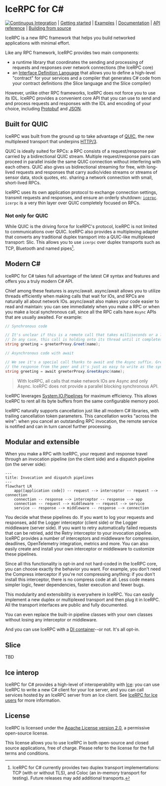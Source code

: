 # IceRPC for C#

[![Continuous Integration][ci-badge]][ci] | [Getting started][getting-started] | [Examples][examples] | [Documentation][docs] | [API reference][api] | [Building from source][building]

IceRPC is a new RPC framework that helps you build networked applications with minimal effort.

Like any RPC framework, IceRPC provides two main components:
 - a runtime library that coordinates the sending and processing of requests and responses over network connections
(the IceRPC core)
 - an [Interface Definition Language][idl] that allows you to define a high-level "contract" for your services and a
compiler that generates C# code from your contract definitions (the Slice language and the Slice compiler)

However, unlike other RPC frameworks, IceRPC does not force you to use its IDL. IceRPC provides a convenient core API
that you can use to send and and process requests and responses with the IDL and encoding of your choice, including
[Protobuf][protobuf] and [JSON][json].

## Built for QUIC

IceRPC was built from the ground up to take advantage of [QUIC][quic], the new multiplexed transport that underpins
[HTTP/3][http3].

QUIC is ideally suited for RPCs: a RPC consists of a request/response pair carried by a bidirectional QUIC stream.
Multiple request/response pairs can proceed in parallel inside the same QUIC connection without interfering with each
others. QUIC also gives us bidirectional streaming for free, with long-lived requests and responses that carry
audio/video streams or streams of sensor data, stock quotes, etc. sharing a network connection with small, short-lived
RPCs.

IceRPC uses its own application protocol to exchange connection settings, transmit requests and responses, and ensure
an orderly shutdown: [`icerpc`][icerpc-protocol]. `icerpc` is a very thin layer over QUIC completely focused on RPCs.

### Not only for QUIC

While QUIC is the driving force for IceRPC's protocol, IceRPC is not limited to communications over QUIC. IceRPC also
provides a multiplexing adapter that converts any traditional duplex transport into a QUIC-like multiplexed transport:
Slic. This allows you to use `icerpc` over duplex transports such as TCP, Bluetooth and named pipes[^1].

## Modern C#

IceRPC for C# takes full advantage of the latest C# syntax and features and offers you a truly modern C# API.

Chief among these features is async/await. async/await allows you to utilize threads efficiently when making calls that
wait for IOs, and RPCs are naturally all about network IOs. async/await also makes your code easier to read and
maintain: you can see immediately when you make a RPC or when you make a local synchronous call, since all the RPC calls
have `Async` APIs that are usually awaited. For example:

```csharp
// Synchronous code

// It's unclear if this is a remote call that takes milliseconds or a local call that takes at most a few microseconds. 
// In any case, this call is holding onto its thread until it completes.
string greeting = greeterProxy.Greet(name);
```

```csharp
// Asynchronous code with await

// We see it's a special call thanks to await and the Async suffix. GreetAsync releases the thread while waiting for 
// the response from the peer and it's just as easy to write as the synchronous version.
string greeting = await greeterProxy.GreetAsync(name);
```

> With IceRPC, all calls that make network IOs are Async and only Async. IceRPC does not provide a parallel blocking
> synchronous API.

IceRPC leverages [System.IO.Pipelines][pipelines] for maximum efficiency. This allows IceRPC to rent all its byte
buffers from the same configurable memory pool.

IceRPC naturally supports cancellation just like all modern C# libraries, with trailing cancellation token parameters.
This cancellation works "across the wire": when you cancel an outstanding RPC invocation, the remote service is notified
and can in turn cancel further processing.

## Modular and extensible

When you make a RPC with IceRPC, your request and response travel through an invocation pipeline (on the client side)
and a dispatch pipeline (on the server side):

```mermaid
---
title: Invocation and dispatch pipelines
---
flowchart LR
    app([application code]) -- request --> interceptor -- request --> connection
    connection -- response --> interceptor -- response --> app
    connection -- request --> middleware -- request --> service
    service -- response --> middleware -- response --> connection
```

You decide what these pipelines do. If you want to log your requests and responses, add the Logger interceptor
(client side) or the Logger middleware (server side). If you want to retry automatically failed requests that can be
retried, add the Retry interceptor to your invocation pipeline. IceRPC provides a number of interceptors and middleware
for compression, deadlines, OpenTelemetry integration, metrics and more. You can also easily create and install your own
interceptor or middleware to customize these pipelines.

Since all this functionality is opt-in and not hard-coded in the IceRPC core, you can choose exactly the behavior you
want. For example, you don't need the Compress interceptor if you're not compressing anything: if you don't install this
interceptor, there is no compress code at all. Less code means simpler logic, fewer dependencies, faster execution and
fewer bugs.

This modularity and extensibility is everywhere in IceRPC. You can easily implement a new duplex or multiplexed
transport and then plug it in IceRPC. All the transport interfaces are public and fully documented.

You can even replace the built-in pipeline classes with your own classes without losing any interceptor or middleware.

And you can use IceRPC with a [DI container][icerpc-with-di]--or not. It's all opt-in.

## Slice

TBD

## Ice interop

IceRPC for C# provides a high-level of interoperability with [Ice][zeroc-ice]: you can use IceRPC to write a new C#
client for your Ice server, and you can call services hosted by an IceRPC server from an Ice client.
See [IceRPC for Ice users][icerpc-for-ice-users] for more information.

## License

IceRPC is licensed under the [Apache License version 2.0][license], a permissive open-source license.

This license allows you to use IceRPC in both open-source and closed source applications, free of charge. Please refer
to the license for the full terms and conditions.

[^1]: IceRPC for C# currently provides two duplex transport implementations: TCP (with or without TLS), and Coloc (an
in-memory transport for testing). Future releases may add additional transports.

[api]: https://api.testing.zeroc.com/csharp/
[building]: BUILDING.md
[ci]: actions/workflows/dotnet.yml
[ci-badge]: actions/workflows/dotnet.yml/badge.svg
[docs]: https://docs.testing.zeroc.com/docs
[getting-started]: https://docs.testing.zeroc.com/docs/getting-started
[examples]: examples
[http3]: https://en.wikipedia.org/wiki/HTTP/3
[icerpc-for-ice-users]: https://docs.testing.zeroc.com/docs/icerpc-for-ice-users
[icerpc-protocol]: https://docs.testing.zeroc.com/docs/icerpc-core/icerpc-protocol/mapping-rpcs-to-streams
[icerpc-with-di]: https://docs.testing.zeroc.com/docs/icerpc-core/dependency-injection/di-and-icerpc-for-csharp
[idl]: https://en.wikipedia.org/wiki/Interface_description_language
[json]: examples/GreeterJson
[license]: LICENSE
[packages]: https://www.nuget.org/packages/IceRpc
[pipelines]: https://learn.microsoft.com/en-us/dotnet/standard/io/pipelines
[protobuf]: examples/GreeterProtobuf
[quic]: https://en.wikipedia.org/wiki/QUIC
[slic]: TBD
[zeroc-ice]: https://github.com/zeroc-ice/ice
